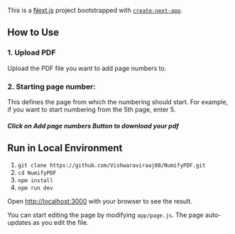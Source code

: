 This is a [Next.js](https://nextjs.org/) project bootstrapped with [`create-next-app`](https://github.com/vercel/next.js/tree/canary/packages/create-next-app).

## How to Use
### 1. Upload PDF
Upload the PDF file you want to add page numbers to.

### 2. Starting page number:
This defines the page from which the numbering should start.
For example, if you want to start numbering from the 5th page, enter 5.

##### **Click on Add page numbers Button to download your pdf**


## Run in Local Environment

1. `git clone https://github.com/Vishwaraviraaj08/NumifyPDF.git`
2. `cd NumifyPDF`
3. `npm install`
4. `npm run dev`

Open [http://localhost:3000](http://localhost:3000) with your browser to see the result.

You can start editing the page by modifying `app/page.js`. The page auto-updates as you edit the file.
